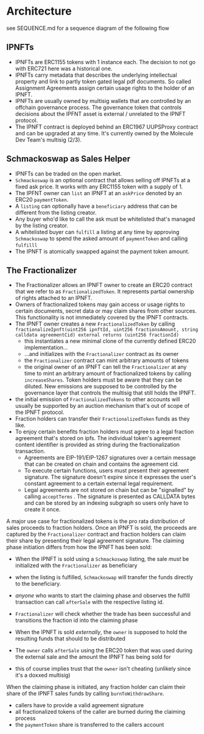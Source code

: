 # Architecture

see SEQUENCE.md for a sequence diagram of the following flow

## IPNFTs

- IPNFTs are ERC1155 tokens with 1 instance each. The decision to not go with ERC721 here was a historical one.
- IPNFTs carry metadata that describes the underlying intellectual property and link to partly token gated legal pdf documents. So called Assignment Agreements assign certain usage rights to the holder of an IPNFT.
- IPNFTs are usually owned by multisig wallets that are controlled by an offchain governance process. The governance token that controls decisions about the IPFNT asset is external / unrelated to the IPNFT protocol.
- The IPNFT contract is deployed behind an ERC1967 UUPSProxy contract and can be upgraded at any time. It's currently owned by the Molecule Dev Team's multisig (2/3).

## Schmackoswap as Sales Helper

- IPNFTs can be traded on the open market.
- `Schmackoswap` is an optional contract that allows selling off IPNFTs at a fixed ask price. It works with any ERC1155 token with a supply of 1.
- The IPFNT owner can `list` an IPNFT at an `askPrice` denoted by an ERC20 `paymentToken`.
- A `listing` can optionally have a `beneficiary` address that can be different from the listing creator.
- Any buyer who'd like to call the ask must be whitelisted that's managed by the listing creator.
- A whitelisted buyer can `fulfill` a listing at any time by approving `Schmackoswap` to spend the asked amount of `paymentToken` and calling `fulfilll`
- The IPNFT is atomically swapped against the payment token amount.

## The Fractionalizer

- The Fractionalizer allows an IPNFT owner to create an ERC20 contract that we refer to as `FractionalizedToken`. It represents partial ownership of rights attached to an IPNFT.
- Owners of fractionalized tokens may gain access or usage rights to certain documents, secret data or may claim shares from other sources. This functionality is not immediately covered by the IPNFT contracts.
- The IPNFT owner creates a new `FractionalizedToken` by calling `fractionalizeIpnft(uint256 ipnftId, uint256 fractionsAmount, string calldata agreementCid) external returns (uint256 fractionId)`
  - this instantiates a new minimal clone of the currently defined ERC20 implementation...
  - ...and initializes with the `Fractionalizer` contract as its owner
  - the `Fractionalizer` contract can mint arbitrary amounts of tokens
  - the original owner of an IPNFT can tell the `Fractionalizer` at any time to mint an arbitrary amount of fractionalized tokens by calling `increaseShares`. Token holders must be aware that they can be diluted. New emissions are supposed to be controlled by the governance layer that controls the multisig that still holds the IPNFT.
- the initial emission of `FractionalizedTokens` to other accounts will usually be supported by an auction mechanism that's out of scope of the IPNFT protocol.
- Fraction holders can transfer their `FractionalizedToken` funds as they like.
- To enjoy certain benefits fraction holders must agree to a legal fraction agreement that's stored on ipfs. The individual token's agreement content identifier is provided as string during the fractionalization transaction.
  - Agreements are EIP-191/EIP-1267 signatures over a certain message that can be created on chain and contains the agreement cid.
  - To execute certain functions, users must present their agreement signature. The signature doesn't expire since it expresses the user's constant agreement to a certain external legal requirement.
  - Legal agreements are not stored on chain but can be "signalled" by calling `acceptTerms` . The signature is presented as CALLDATA bytes and can be stored by an indexing subgraph so users only have to create it once.

A major use case for fractionalized tokens is the pro rata distribution of sales proceeds to fraction holders. Once an IPNFT is sold, the proceeds are captured by the `Fractionalizer` contract and fraction holders can claim their share by presenting their legal agreement signature. The claiming phase initiation differs from how the IPNFT has been sold:

- When the IPNFT is sold using a `Schmackoswap` listing, the sale _must_ be initialized with the `Fractionalizer` as beneficiary
- when the listing is fulfilled, `Schmackoswap` will transfer the funds directly to the beneficiary.
- _anyone_ who wants to start the claiming phase and observes the fulfill transaction can call `afterSale` with the respective listing id.
- `Fractionalizer` will check whether the trade has been successful and transitions the fraction id into the claiming phase

- When the IPNFT is sold _externally_, the `owner` is supposed to hold the resulting funds that should to be distributed
- The `owner` calls `afterSale` using the ERC20 token that was used during the external sale and the amount the IPNFT has being sold for
- this of course implies trust that the `owner` isn't cheating (unlikely since it's a doxxed multisig)

When the claiming phase is initiated, any fraction holder can claim their share of the IPNFT sales funds by calling `burnToWithdrawShare`.

- callers have to provide a valid agreement signature
- all fractionalized tokens of the caller are burned during the claiming process
- the `paymentToken` share is transferred to the callers account
